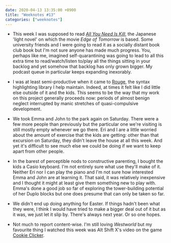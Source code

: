 ```yaml
---
date: 2020-04-13 13:35:00 +0900
title: "Weeknotes #13"
categories: ["weeknotes"]
---
```


- This week I was supposed to read [_All You Need Is Kill_](https://en.wikipedia.org/wiki/All_You_Need_Is_Kill), the Japanese 'light novel' on which the movie _Edge of Tomorrow_ is based. Some university friends and I were going to read it as a socially distant book club book but I'm not sure anyone has made much progress. You, perhaps like me, imagined self-quarantining was going to lead to all this extra time to read/watch/listen to/play all the things sitting in your backlog and yet somehow that backlog has only grown bigger. My podcast queue in particular keeps expanding inexorably.

- I was at least semi-productive when it came to [Rouge](https://github.com/rouge-ruby/rouge/), the syntax highlighting library I help maintain. Indeed, at times it felt like I did little else outside of it and the kids. This seems to be the way that my work on this project generally proceeds now: periods of almost benign neglect interrupted by manic stretches of quasi-compulsive development.

- We took Emma and John to the park again on Saturday. There were a few more people than previously but the particular one we're visiting is still mostly empty whenever we go there. Eri and I are a little worried about the amount of exercise that the kids are getting: other than that excursion on Saturday, they didn't leave the house at all this week. And yet it's difficult to see much else we could be doing if we want to keep apart from other people.

- In the barest of perceptible nods to constructive parenting, I bought the kids a Casio keyboard. I'm not entirely sure what use they'll make of it. Neither Eri nor I can play the piano and I'm not sure how interested Emma and John are at learning it. That said, it was relatively inexpensive and I thought it might at least give them something new to play with. Emma's done a good job so far of exploring the tower-building potential of her Duplo blocks but one does presume that can only be taken so far.

- We didn't end up doing anything for Easter. If things hadn't been what they were, I think I would have tried to make a bigger deal out of it but as it was, we just let it slip by. There's always next year. Or so one hopes.

- Not much to report content-wise. I'm still loving _Westworld_ but my favourite thing I watched this week was Alt Shift X's video on the game [Cookie Clicker](https://youtu.be/2Dx76lD8Scc).
